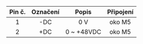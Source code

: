 | **Pin č.** | **Označení** | **Popis** | **Připojení** |
| :---: | :---: | :---: | :---: |
| 1 | -DC | 0 V | oko M5 |
| 2 | +DC | 0 ~ +48VDC | oko M5 |
